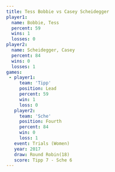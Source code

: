 ```yaml
---
title: Tess Bobbie vs Casey Scheidegger
player1:                  
  name: Bobbie, Tess      
  percent: 59             
  wins: 1                 
  losses: 0               
player2:                  
  name: Scheidegger, Casey
  percent: 84             
  wins: 0                 
  losses: 1               
games:
 - player1:        
     team: 'Tipp'  
     position: Lead
     percent: 59   
     win: 1        
     loss: 0       
   player2:          
     team: 'Sche'    
     position: Fourth
     percent: 84     
     win: 0          
     loss: 1         
   event: Trials (Women) 
   year: 2017            
   draw: Round Robin(18) 
   score: Tipp 7 - Sche 6
---
```

